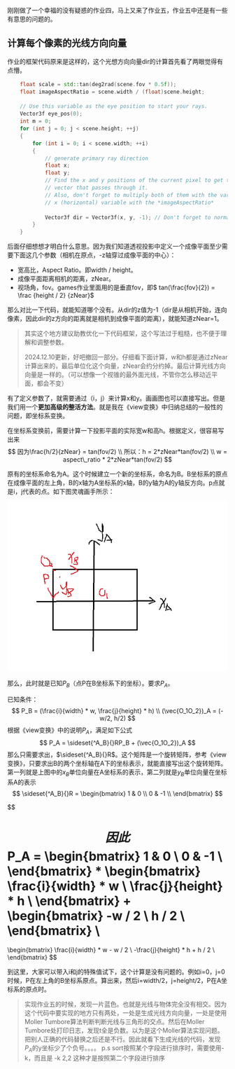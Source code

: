 刚刚做了一个幸福的没有疑惑的作业四，马上又来了作业五，作业五中还是有一些有意思的问题的。



## 计算每个像素的光线方向向量



作业的框架代码原来是这样的，这个光想方向向量dir的计算首先看了两眼觉得有点懵。

```c++
    float scale = std::tan(deg2rad(scene.fov * 0.5f));
    float imageAspectRatio = scene.width / (float)scene.height;

    // Use this variable as the eye position to start your rays.
    Vector3f eye_pos(0);
    int m = 0;
    for (int j = 0; j < scene.height; ++j)
    {
        for (int i = 0; i < scene.width; ++i)
        {
            // generate primary ray direction
            float x;
            float y;
            // Find the x and y positions of the current pixel to get the direction
            // vector that passes through it.
            // Also, don't forget to multiply both of them with the variable *scale*, and
            // x (horizontal) variable with the *imageAspectRatio*            

            Vector3f dir = Vector3f(x, y, -1); // Don't forget to normalize this direction!
        }
    }
```

后面仔细想想才明白什么意思。因为我们知道透视投影中定义一个成像平面至少需要下面这几个参数（相机在原点，-z轴穿过成像平面的中心）：

+ 宽高比，Aspect Ratio。即width / height。
+ 成像平面距离相机的距离，zNear。
+ 视场角，fov。games作业里面用的是垂直fov，即$ tan(\frac{fov}{2}) = \frac {height / 2} {zNear}$

那么对比一下代码，就能知道哪个没有。从dir的z值为-1（dir是从相机开始，连向像素，因此dir的z方向的距离就是相机到成像平面的距离），就能知道zNear=1。



>  其实这个地方建议助教优化一下代码框架，这个写法过于粗糙，也不便于理解和调整参数。
>
> 2024.12.10更新，好吧撤回一部分。仔细看下面计算，w和h都是通过zNear计算出来的，最后单位化这个向量，zNear会约分约掉。最后计算光线方向向量是一样的。（可以想像一个视锥的最外面光线，不管你怎么移动近平面，都会不变）



有了定义参数了，就需要通过（i，j）来计算x和y。画画图也可以直接写出。但是我们用一个**更加高级的整活方法**。就是我在《view变换》中归纳总结的一般性的问题，即坐标系变换。



在坐标系变换前，需要计算一下投影平面的实际宽w和高h。根据定义，很容易写出来
$$
因为\frac{h/2}{zNear} = tan(fov/2)
\\
所以：h = 2*zNear*tan(fov/2)
\\
w = aspect\_ratio * 2*zNear*tan(fov/2)
$$


原有的坐标系命名为A。这个时候建立一个新的坐标系，命名为B。B坐标系的原点在成像平面的左上角，B的x轴为A坐标系的x轴，B的y轴为A的y轴反方向。p点就是i，j代表的点。如下图灵魂画手所示：

![](img/simple_coordinates_trans.JPG)

那么，此时就是已知$P_B$（点P在B坐标系下的坐标）。要求$P_A$。



已知条件：
$$
P_B = (\frac{i}{width} * w, \frac{j}{height} * h)
\\
(\vec{O_1O_2})_A = (-w/2, h/2)
$$
根据《view变换》中的说明$P_A$，满足如下公式
$$
P_A = \sideset{^A_B}{}RP_B + (\vec{O_1O_2})_A
$$
那么只需要求出，$\sideset{^A_B}{}R$。这个矩阵是一个旋转矩阵，参考《view变换》，只要求出B的两个坐标轴在A下的坐标表示，就能直接写出这个旋转矩阵。第一列就是上图中的$x_B$单位向量在A坐标系的表示，第二列就是$y_B$单位向量在坐标系A的表示
$$
\sideset{^A_B}{}R = 
\begin{bmatrix}
1 &  0 \\
0 & -1  \\
\end{bmatrix}
$$

$$

$$
因此
$$
P_A =
\begin{bmatrix}
1 &  0 \\
0 & -1  \\
\end{bmatrix}
*
\begin{bmatrix}
\frac{i}{width} * w  \\
\frac{j}{height} * h  \\
\end{bmatrix}
+
\begin{bmatrix}
 -w / 2  \\
 h / 2  \\
\end{bmatrix}
\\
=
\begin{bmatrix}
 \frac{i}{width} * w - w / 2  \\
 -\frac{j}{height} * h + h / 2  \\
\end{bmatrix}
$$


到这里，大家可以带入i和j的特殊值试下，这个计算是没有问题的。例如i=0，j=0时候，P在左上角的B坐标系原点。算出来，然后i=width/2，j=height/2，P在A坐标系的原点时。





> 实现作业五的时候，发现一片蓝色。也就是光线与物体完全没有相交。因为这个代码中要实现的地方只有两处，一处是生成光线方向向量，一处是使用Moller Tumbore算法判断判断光线与三角形的交点。然后在Moller Tumbore处打印日志，发现t全是负数。以为是这个Moller算法实现问题。把别人正确的代码替换之后还是不行。因此就看下生成光线的代码，发现$P_A$的y坐标少了个负号。。。。 p.s sort按照某个字段进行排序时，需要使用-k，而且是 -k 2,2 这种才是按照第二个字段进行排序
